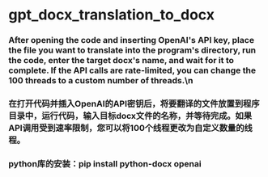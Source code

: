 # gpt_docx_translation_to_docx
### After opening the code and inserting OpenAI's API key, place the file you want to translate into the program's directory, run the code, enter the target docx's name, and wait for it to complete. If the API calls are rate-limited, you can change the 100 threads to a custom number of threads.\n
### 在打开代码并插入OpenAI的API密钥后，将要翻译的文件放置到程序目录中，运行代码，输入目标docx文件的名称，并等待完成。如果API调用受到速率限制，您可以将100个线程更改为自定义数量的线程。
### python库的安装：pip install python-docx openai


